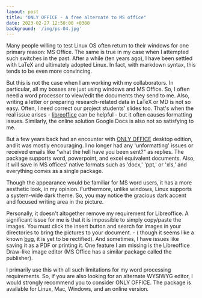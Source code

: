 ```yaml
---
layout: post
title: "ONLY OFFICE - A free alternate to MS office"
date: 2023-02-27 12:50:00 +0300
background: '/img/ps-04.jpg'
---
```


Many people willing to test Linux OS often return to their windows for one primary reason: MS Office. The same is true in my case when I attempted such switches in the past. After a while (ten years ago), I have been settled with LaTeX and ultimately adopted Linux. In fact, with markdown syntax, this tends to be even more convincing.

But this is not the case when I am working with my collaborators. In particular, all my bosses are just using windows and MS Office. So, I often need a word processor to view/edit the documents they send to me. Also, writing a letter or preparing research-related data in LaTeX or MD is not so easy. Often, I need correct our project students' slides too. That's when the real issue arises - [libreoffice](https://www.libreoffice.org/download/download-libreoffice/) can be helpful - but it often causes formatting issues. Similarly, the online solution Google Docs is also not so satisfying to me.

But a few years back had an encounter with [ONLY OFFICE](https://www.onlyoffice.com/desktop.aspx) desktop edition, and it was mostly encouraging. I no longer had any 'unformatting' issues or received emails like "what the hell have you been sent?" as replies. The package supports word, powerpoint, and excel equivalent documents. Also, it will save in MS offices' native formats such as 'docx,' 'ppt,' or 'xls,' and everything comes as a single package.

Though the appearance would be familiar for MS word users, it has a more aesthetic look, in my opinion. Furthermore, unlike windows, Linux supports a system-wide dark theme. So, you may notice the gracious dark accent and focused writing area in the picture. 

Personally, it doesn't altogether remove my requirement for Libreoffice. A significant issue for me is that it is impossible to simply copy/paste the images. You must click the insert button and search for images in your directories to bring the pictures to your document. - ( though it seems like a known [bug](https://www.reddit.com/r/OnlyOffice/comments/rj2c6j/comment/hpf59e4/), it is yet to be rectified). And sometimes, I have issues like saving it as a PDF or printing it. One feature I am missing is the Libreoffice Draw-like image editor (MS Office has a similar package called the publisher).

I primarily use this with all such limitations for my word processing requirements. So, if you are also looking for an alternate WYSIWYG editor, I would strongly recommend you to consider ONLY OFFICE. The package is available for Linux, Mac, Windows, and an online version.

